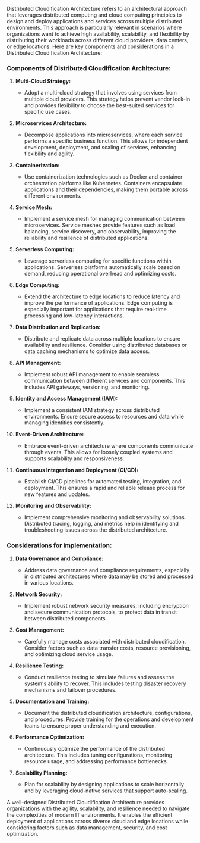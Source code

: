 Distributed Cloudification Architecture refers to an architectural approach that leverages distributed computing and cloud computing principles to design and deploy applications and services across multiple distributed environments. This approach is particularly relevant in scenarios where organizations want to achieve high availability, scalability, and flexibility by distributing their workloads across different cloud providers, data centers, or edge locations. Here are key components and considerations in a Distributed Cloudification Architecture:

### Components of Distributed Cloudification Architecture:

1. **Multi-Cloud Strategy:**
   - Adopt a multi-cloud strategy that involves using services from multiple cloud providers. This strategy helps prevent vendor lock-in and provides flexibility to choose the best-suited services for specific use cases.

2. **Microservices Architecture:**
   - Decompose applications into microservices, where each service performs a specific business function. This allows for independent development, deployment, and scaling of services, enhancing flexibility and agility.

3. **Containerization:**
   - Use containerization technologies such as Docker and container orchestration platforms like Kubernetes. Containers encapsulate applications and their dependencies, making them portable across different environments.

4. **Service Mesh:**
   - Implement a service mesh for managing communication between microservices. Service meshes provide features such as load balancing, service discovery, and observability, improving the reliability and resilience of distributed applications.

5. **Serverless Computing:**
   - Leverage serverless computing for specific functions within applications. Serverless platforms automatically scale based on demand, reducing operational overhead and optimizing costs.

6. **Edge Computing:**
   - Extend the architecture to edge locations to reduce latency and improve the performance of applications. Edge computing is especially important for applications that require real-time processing and low-latency interactions.

7. **Data Distribution and Replication:**
   - Distribute and replicate data across multiple locations to ensure availability and resilience. Consider using distributed databases or data caching mechanisms to optimize data access.

8. **API Management:**
   - Implement robust API management to enable seamless communication between different services and components. This includes API gateways, versioning, and monitoring.

9. **Identity and Access Management (IAM):**
   - Implement a consistent IAM strategy across distributed environments. Ensure secure access to resources and data while managing identities consistently.

10. **Event-Driven Architecture:**
    - Embrace event-driven architecture where components communicate through events. This allows for loosely coupled systems and supports scalability and responsiveness.

11. **Continuous Integration and Deployment (CI/CD):**
    - Establish CI/CD pipelines for automated testing, integration, and deployment. This ensures a rapid and reliable release process for new features and updates.

12. **Monitoring and Observability:**
    - Implement comprehensive monitoring and observability solutions. Distributed tracing, logging, and metrics help in identifying and troubleshooting issues across the distributed architecture.

### Considerations for Implementation:

1. **Data Governance and Compliance:**
   - Address data governance and compliance requirements, especially in distributed architectures where data may be stored and processed in various locations.

2. **Network Security:**
   - Implement robust network security measures, including encryption and secure communication protocols, to protect data in transit between distributed components.

3. **Cost Management:**
   - Carefully manage costs associated with distributed cloudification. Consider factors such as data transfer costs, resource provisioning, and optimizing cloud service usage.

4. **Resilience Testing:**
   - Conduct resilience testing to simulate failures and assess the system's ability to recover. This includes testing disaster recovery mechanisms and failover procedures.

5. **Documentation and Training:**
   - Document the distributed cloudification architecture, configurations, and procedures. Provide training for the operations and development teams to ensure proper understanding and execution.

6. **Performance Optimization:**
   - Continuously optimize the performance of the distributed architecture. This includes tuning configurations, monitoring resource usage, and addressing performance bottlenecks.

7. **Scalability Planning:**
   - Plan for scalability by designing applications to scale horizontally and by leveraging cloud-native services that support auto-scaling.

A well-designed Distributed Cloudification Architecture provides organizations with the agility, scalability, and resilience needed to navigate the complexities of modern IT environments. It enables the efficient deployment of applications across diverse cloud and edge locations while considering factors such as data management, security, and cost optimization.
